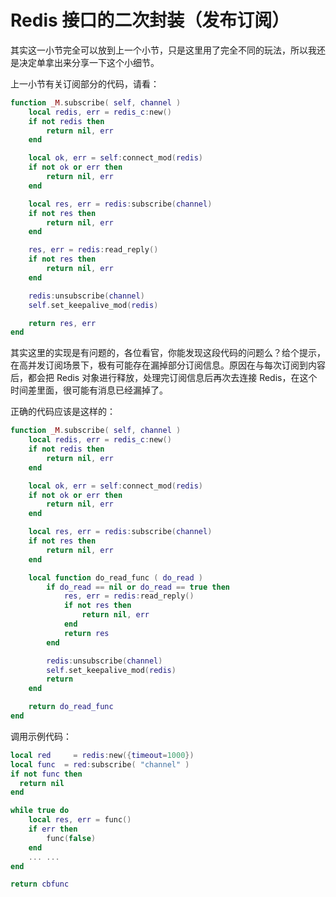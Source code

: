 # Redis 接口的二次封装（发布订阅）

其实这一小节完全可以放到上一个小节，只是这里用了完全不同的玩法，所以我还是决定单拿出来分享一下这个小细节。

上一小节有关订阅部分的代码，请看：

```lua
function _M.subscribe( self, channel )
    local redis, err = redis_c:new()
    if not redis then
        return nil, err
    end

    local ok, err = self:connect_mod(redis)
    if not ok or err then
        return nil, err
    end

    local res, err = redis:subscribe(channel)
    if not res then
        return nil, err
    end

    res, err = redis:read_reply()
    if not res then
        return nil, err
    end

    redis:unsubscribe(channel)
    self.set_keepalive_mod(redis)

    return res, err
end
```

其实这里的实现是有问题的，各位看官，你能发现这段代码的问题么？给个提示，在高并发订阅场景下，极有可能存在漏掉部分订阅信息。原因在与每次订阅到内容后，都会把 Redis 对象进行释放，处理完订阅信息后再次去连接 Redis，在这个时间差里面，很可能有消息已经漏掉了。

正确的代码应该是这样的：

```lua
function _M.subscribe( self, channel )
    local redis, err = redis_c:new()
    if not redis then
        return nil, err
    end

    local ok, err = self:connect_mod(redis)
    if not ok or err then
        return nil, err
    end

    local res, err = redis:subscribe(channel)
    if not res then
        return nil, err
    end

    local function do_read_func ( do_read )
        if do_read == nil or do_read == true then
            res, err = redis:read_reply()
            if not res then
                return nil, err
            end
            return res
        end

        redis:unsubscribe(channel)
        self.set_keepalive_mod(redis)
        return
    end

    return do_read_func
end
```

调用示例代码：

```lua
local red     = redis:new({timeout=1000})
local func  = red:subscribe( "channel" )
if not func then
  return nil
end

while true do
    local res, err = func()
    if err then
        func(false)
    end
    ... ...
end

return cbfunc
```
